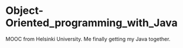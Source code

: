 # Object-Oriented_programming_with_Java
 MOOC from Helsinki University. Me finally getting my Java together.
